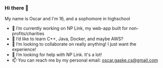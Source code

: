 ### Hi there 👋

My name is Oscar and I'm 16, and a sophomore in highschool

- 🔭 I’m currently working on NP Link, my web-app built for non-profits/charities
- 🌱 I’d like to learn C++, Java, Docker, and maybe AWS?
- 👯 I’m looking to collaborate on really anything! I just want the experience!
- 🤔 I’m looking for help with NP Link. It's a lot!
- 📫 You can reach me by my personal email: oscar.gaske.cs@gmail.com

